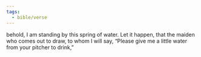```yaml
---
tags:
  - bible/verse
---
```

behold, I am standing by this spring of water. Let it happen, that the maiden who comes out to draw, to whom I will say, “Please give me a little water from your pitcher to drink,”